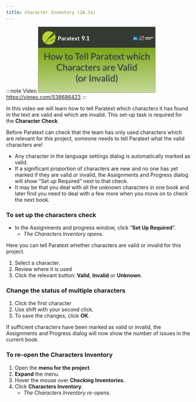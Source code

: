 ```yaml
---
title: Character Inventory (1A.7a)
---
```


:::note Video
[![ ](../../media/1A.7a.png)](https://vimeo.com/538686423)  
https://vimeo.com/538686423
:::

In this video we will learn how to tell Paratext which characters it has found in the text are valid and which are invalid. This set-up task is required for the **Character Check**.

Before Paratext can check that the team has only used characters which are relevant for this project, someone needs to tell Paratext what the valid characters are!

-  Any character in the language settings dialog is automatically marked as valid.
-  If a significant proportion of characters are new and no one has yet marked if they are valid or invalid, the Assignments and Progress dialog will show “Set up Required” next to that check.
-  It may be that you deal with all the unknown characters in one book and later find you need to deal with a few more when you move on to check the next book.

### To set up the characters check

-  In the Assignments and progress window, click “**Set Up Required**”.  
    -  *The Characters Inventory opens*.

Here you can tell Paratext whether characters are valid or invalid for this project.

1.  Select a character.
1.  Review where it is used
1.  Click the relevant button: **Valid**, **Invalid** or **Unknown**.

### Change the status of multiple characters

1.  Click the first character
1.  Use shift with your second click.
1.  To save the changes, click **OK**.

If sufficient characters have been marked as valid or invalid, the Assignments and Progress dialog will now show the number of issues in the current book.

### To re-open the Characters Inventory

1.  Open the **menu for the project**.
1.  **Expand** the menu.
1.  Hover the mouse over **Checking Inventories.**
1.  Click **Characters Inventory**.  
    -  *The Characters Inventory re-opens*.

